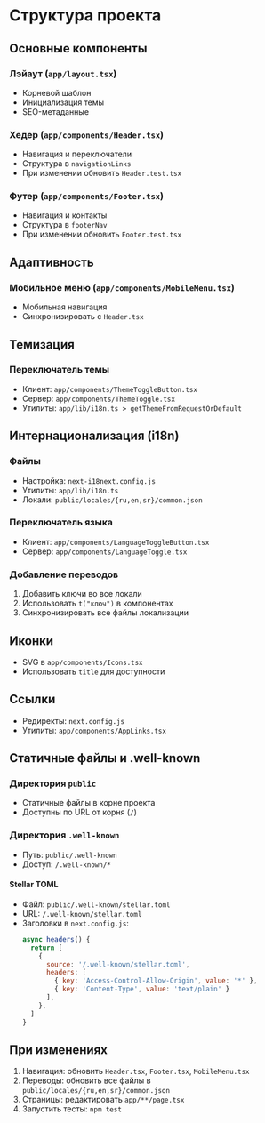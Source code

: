 # Структура проекта

## Основные компоненты

### Лэйаут (`app/layout.tsx`)
- Корневой шаблон
- Инициализация темы
- SEO-метаданные

### Хедер (`app/components/Header.tsx`)
- Навигация и переключатели
- Структура в `navigationLinks`
- При изменении обновить `Header.test.tsx`

### Футер (`app/components/Footer.tsx`)
- Навигация и контакты
- Структура в `footerNav`
- При изменении обновить `Footer.test.tsx`

## Адаптивность

### Мобильное меню (`app/components/MobileMenu.tsx`)
- Мобильная навигация
- Синхронизировать с `Header.tsx`

## Темизация

### Переключатель темы
- Клиент: `app/components/ThemeToggleButton.tsx`
- Сервер: `app/components/ThemeToggle.tsx`
- Утилиты: `app/lib/i18n.ts > getThemeFromRequestOrDefault`

## Интернационализация (i18n)

### Файлы
- Настройка: `next-i18next.config.js`
- Утилиты: `app/lib/i18n.ts`
- Локали: `public/locales/{ru,en,sr}/common.json`

### Переключатель языка
- Клиент: `app/components/LanguageToggleButton.tsx`
- Сервер: `app/components/LanguageToggle.tsx`

### Добавление переводов
1. Добавить ключи во все локали
2. Использовать `t("ключ")` в компонентах
3. Синхронизировать все файлы локализации

## Иконки
- SVG в `app/components/Icons.tsx`
- Использовать `title` для доступности

## Ссылки
- Редиректы: `next.config.js`
- Утилиты: `app/components/AppLinks.tsx`

## Статичные файлы и .well-known

### Директория `public`
- Статичные файлы в корне проекта
- Доступны по URL от корня (`/`)

### Директория `.well-known`
- Путь: `public/.well-known`
- Доступ: `/.well-known/*`

#### Stellar TOML
- Файл: `public/.well-known/stellar.toml`
- URL: `/.well-known/stellar.toml`
- Заголовки в `next.config.js`:
  ```javascript
  async headers() {
    return [
      {
        source: '/.well-known/stellar.toml',
        headers: [
          { key: 'Access-Control-Allow-Origin', value: '*' },
          { key: 'Content-Type', value: 'text/plain' }
        ],
      },
    ]
  }
  ```

## При изменениях
1. Навигация: обновить `Header.tsx`, `Footer.tsx`, `MobileMenu.tsx`
2. Переводы: обновить все файлы в `public/locales/{ru,en,sr}/common.json`
3. Страницы: редактировать `app/**/page.tsx`
4. Запустить тесты: `npm test` 
